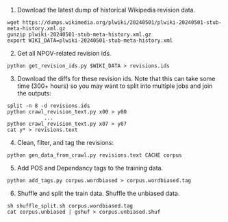 
1. Download the latest dump of historical Wikipedia revision data.
```
wget https://dumps.wikimedia.org/plwiki/20240501/plwiki-20240501-stub-meta-history.xml.gz
gunzip plwiki-20240501-stub-meta-history.xml.gz
export WIKI_DATA=plwiki-20240501-stub-meta-history.xml
```

2. Get all NPOV-related revision ids.
```
python get_revision_ids.py $WIKI_DATA > revisions.ids
```


3. Download the diffs for these revision ids. Note that this can take some time (300+ hours) so you may want to split into multiple jobs and join the outputs:

```
split -n 8 -d revisions.ids
python crawl_revision_text.py x00 > y00
            ...
python crawl_revision_text.py x07 > y07
cat y* > revisions.text
```

4. Clean, filter, and tag the revisions:

```
python gen_data_from_crawl.py revisions.text CACHE corpus
```

5. Add POS and Dependancy tags to the training data.

```
python add_tags.py corpus.wordbiased > corpus.wordbiased.tag
```

6. Shuffle and split the train data. Shuffle the unbiased data.

```
sh shuffle_split.sh corpus.wordbiased.tag
cat corpus.unbiased | gshuf > corpus.unbiased.shuf
```

